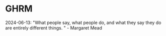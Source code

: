 # GHRM

2024-06-13: "What people say, what people do, and what they say they do are entirely different things. " - Margaret Mead